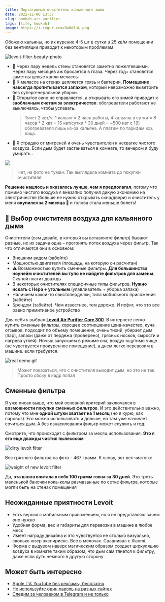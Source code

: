 ```yaml
---
title: Портативный очиститель кальянного дыма
date: 2022-11-06 13:37
slug: hookah-air-purifier
tags: [life, hookah]
image: https://i.imgur.com/8wHdluL.png
---
```


Обожаю кальяны, но их курение 4-5 шт в сутки в 25 кв/м помещении без вентиляции приводит к некоторым проблемам

![levoit-filter-beauty-photo](https://i.imgur.com/8wHdluL.png)

<!--#todo фото грязной стены?-->

- 💩 Через пару недель стены становятся заметно пожелтевшими. Через пару месяцев аж бросается в глаза. Через год+ становятся заметны целые капли мелассы
- 🦠 К мелассе на стенах цепляется грязь и бактерии. **Помещение навсегда пропитывается запахом**, который невозможно выветрить без супергенеральной уборки.
- 🫰 Открытое окно не справляется, а открывать его зимой приводит к **заоблачным счетам за электричество**: обогреватели работают не выключаясь, чтобы успевать.
  > Тянет 2 квт/ч, 1 кальян = 2 часа работы, 4 кальяна в сутки = 8 часов * 2 квт = 16 квт/сутки * 30 дней = ~500 квт с 1(!) обогревателя лишь из-за кальяна. А платим по тарифам юр. лица.
- 🤯 Я страдаю от мигреней и очень чувствителен к нехватке чистого воздуха. Если дым будет застаиваться в комнате, то вечером я буду умирать..

![](https://i.imgur.com/qHr0U0e.jpg)
> Нет, на фото не туман. Так выглядела комната до покупки очистителя

**Решение нашлось и оказалось лучше, чем я предполагал**, потому что помимо чистого воздуха я внезапно получил дикую экономию на электричестве (больше не нужно открывать окна/двери) и очиститель у меня **окупился за 2 месяца** 🤑 и голова стала меньше болеть!

<!--truncate-->

## 🤔 Выбор очистителя воздуха для кальянного дыма

Очистители (сам девайс, в который вы вставляете фильтр) бывают разные, но их задача одна – прогонять поток воздуха через фильтр. Так что отличаются они в основном:

- Внешним видом (забейте)
- Мощностью двигателя (площадь, на которую он расчитан)
- ⚠️ Возможностью купить сменные фильтры. **Для большинства ноунейм очистителей вы тупо не найдете фильтров для замены**. Скупой платит дважды
- В некоторых очистителях специфичные типы фильтров. **Нужно искать с Hepa + угольным** (улавливатель + уборка запаха)
- Наличием какой-то свистоперделки, типа мобильного приложения (забейте)
- Брендом (забейте). Чем известнее, тем дороже. И пофиг, что это все равно примитивное устройство

Для себя я выбрал **[Levoit Air Purifier Core 300](https://bt.rozetka.com.ua/levoit_air_purifier_core_300_white/p321113848/)**. В интернете легко купить сменные фильтры, хорошее соотношение цена-качество, куча отзывов, подходит по объему помещения, очень тихий, убирает дым (пар), запахи (даже от пердежа (проверено), грязных носков, сырости и нагрева углей). Ночью запускаем в режиме сна, воздух ощутимо чище (не чувствуется прокуренное помещение), а днем легко перевозим в машине. если требуется.

![real demo gif](https://i.imgur.com/9FuKvME.gif)

> Может показаться, что с очистителя выходит дым, но это не так. Просто сбоку в кадр попал

## Сменные фильтра

Я уже писал выше, что мой основной критерий заключался в **возможности покупки сменных фильтров**. И это действительно важно, потому что мне **одной штуки хватает на 1 месяц** (но я курю, как паровоз). Его можно использовать и дольше, но там уже начинает сочиться дым. А без изнасилования фильтр может служить и год.

Смотрите, что происходит с фильтром за месяц использования. **Это я его еще дважды чистил пылесосом**

![dirty levoit filter](https://i.imgur.com/bCIQfey.png)

Вес грязного фильтра на фото – 467 грамм. К слову, вот вес чистого:

![weight of new levoit filter](https://i.imgur.com/MGCLxUR.png)

Да, **эта шняга впитала в себя 100 грамм говна за 30 дней**. Это треть маленькой баночки кока-колы размазанные по сетке фильтра, которые могли быть на стенах помещения

## Неожиданные приятности Levoit

- Есть версия с мобильным приложением, но я не представляю зачем оно нужно
- Удобная форма, вес и габариты для перевозки в машине в любое месо
- Имеет награду дизайна и это чувствуется не столько визуально, сколько юзер экспириенс. Все в мелочах. Сравнивал с Xiaomi.
- Форма с выдувом наверх магическим образом создает циркуляцию воздуха в комнате таким образом, что дым сам тянется к фильтру, даже если дуть немного в другую сторону

## Может быть интересно

- [Apple TV: YouTube без рекламы, бесплатно](2022-11-03-disabling-youtube-ads-on-apple-tv.md)
- [Не используйте один пароль на разных сайтах](2022-05-18-bitwarden.md)
- [Следим за человеком в Telegram и не только](/tags/telegram)
